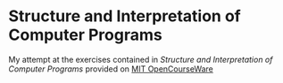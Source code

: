# Structure and Interpretation of Computer Programs

My attempt at the exercises contained in _Structure and Interpretation of Computer Programs_ provided on [MIT OpenCourseWare](https://ocw.mit.edu/courses/6-001-structure-and-interpretation-of-computer-programs-spring-2005/)
